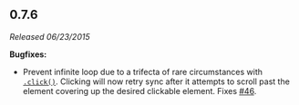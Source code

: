## 0.7.6

_Released 06/23/2015_

**Bugfixes:**

- Prevent infinite loop due to a trifecta of rare circumstances with
  [`.click()`](/api/commands/click). Clicking will now retry sync after it
  attempts to scroll past the element covering up the desired clickable element.
  Fixes [#46](https://github.com/cypress-io/cypress/issues/46).
